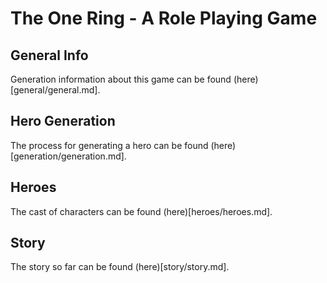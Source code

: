 # The One Ring - A Role Playing Game

## General Info

Generation information about this game can be found (here)[general/general.md].

## Hero Generation

The process for generating a hero can be found (here)[generation/generation.md].

## Heroes

The cast of characters can be found (here)[heroes/heroes.md].

## Story

The story so far can be found (here)[story/story.md].
